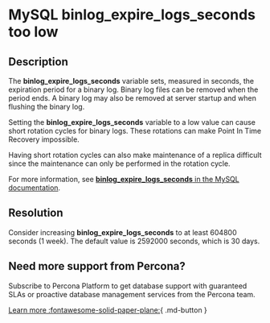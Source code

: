# MySQL binlog_expire_logs_seconds too low

## Description

The **binlog_expire_logs_seconds** variable sets, measured in seconds, the expiration period for a binary log. Binary log files can be removed when the period ends. A binary log may also be removed at server startup and when flushing the binary log. 

Setting the **binlog_expire_logs_seconds** variable to a low value can cause short rotation cycles for binary logs. These rotations can make Point In Time Recovery impossible.

Having short rotation cycles can also make maintenance of a replica difficult since the maintenance can only be performed in the rotation cycle.  

For more information, see [**binlog_expire_logs_seconds** in the MySQL documentation](https://dev.mysql.com/doc/refman/8.0/en/replication-options-binary-log.html#sysvar_binlog_expire_logs_second). 


## Resolution

Consider increasing **binlog_expire_logs_seconds** to at least 604800 seconds (1 week). The default value is 2592000 seconds, which is 30 days.

## Need more support from Percona?

Subscribe to Percona Platform to get database support with guaranteed SLAs or proactive database management services from the Percona team.

[Learn more :fontawesome-solid-paper-plane:](https://per.co.na/subscribe){ .md-button }
